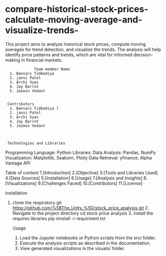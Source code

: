 # compare-historical-stock-prices-calculate-moving-average-and-visualize-trends-
This project aims to analyze historical stock prices, compute moving averages for trend detection, and visualize the trends. The analysis will help identify price patterns and trends, which are vital for informed decision-making in financial markets. 

                 Team member Name 
      1. Bansari Timbadiya 
      2. janvi Patel 
      3. Archi Vyas 
      4. Jay Barrot 
      5. Jaimin Vedant 
     
     
     Contributors 
      1. Bansari Timbadiya [
      2. janvi Patel 
      3. Archi Vyas 
      4. Jay Barrot 
      5. Jaimin Vedant 
     
     
     
     Technologies and Libraries
Programming Language: Python
Libraries:
Data Analysis: Pandas, NumPy
Visualization: Matplotlib, Seaborn, Plotly
Data Retrieval: yfinance, Alpha Vantage API 


Table of content 
1.[Introduction]
2.[Objective]
3.[Tools and Libraries Used]
4.[Data Sources]
5.[Installation]
6.[Usage]
7.[Analysis and Insights]
8.[Visualizations]
9.[Challenges Faced]
10.[Contributors]
11.[License] 

   installation 
   1. clone the respiratory
       git
      https://github.com/%5BThe_Unity_%5D/stock_price_analysis.git
      2. Navigate to the project directory cd stock price analysis
      3. install the requires libraries
         pip ninstall -r requirment.txt


         Usage

        1.  Load the Jupyter notebooks or Python scripts from the src/ folder.
        2.    Execute the analysis scripts as described in the documentation.
        3.   View generated visualizations in the visuals/ folder. 

         
